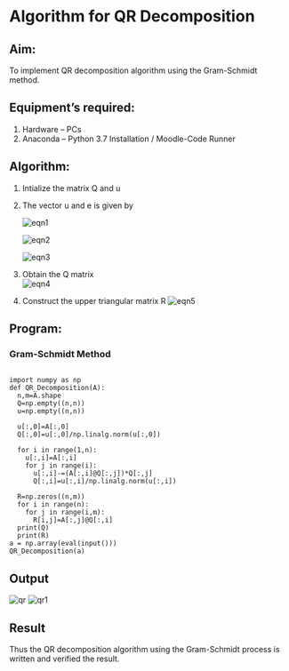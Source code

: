 # Algorithm for QR Decomposition

## Aim:

To implement QR decomposition algorithm using the Gram-Schmidt method.

## Equipment’s required:

1.	Hardware – PCs
2.	Anaconda – Python 3.7 Installation / Moodle-Code Runner

## Algorithm:

1.	Intialize the matrix Q and u

2.	The vector u and e is given by

    ![eqn1](./ex4.jpg)

    ![eqn2](./ex6.jpg)

    ![eqn3](./ex3.jpg)

3.	Obtain the Q matrix   
    ![eqn4](./ex1.jpg)
    
4.	Construct the upper triangular matrix R
    ![eqn5](./ex2.jpg)
    



## Program:

### Gram-Schmidt Method
```

import numpy as np
def QR_Decomposition(A):
  n,m=A.shape
  Q=np.empty((n,n))
  u=np.empty((n,n))
  
  u[:,0]=A[:,0]
  Q[:,0]=u[:,0]/np.linalg.norm(u[:,0])
  
  for i in range(1,n):
    u[:,i]=A[:,i]
    for j in range(i):
      u[:,i]-=(A[:,i]@Q[:,j])*Q[:,j]
      Q[:,i]=u[:,i]/np.linalg.norm(u[:,i])
        
  R=np.zeros((n,m))
  for i in range(n):
    for j in range(i,m):
      R[i,j]=A[:,j]@Q[:,i]
  print(Q)
  print(R)
a = np.array(eval(input()))
QR_Decomposition(a)
```

## Output

![qr](https://user-images.githubusercontent.com/120443233/215519614-8f0a18d6-6c1f-4261-b86b-c4eac3281885.png)
![qr1](https://user-images.githubusercontent.com/120443233/215519871-4b874033-3492-4efd-ac5f-d43d59779d10.png)









## Result
Thus the QR decomposition algorithm using the Gram-Schmidt process is written and verified the result.

